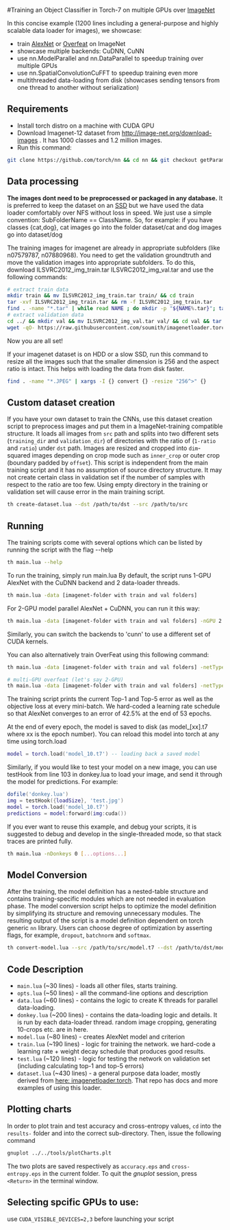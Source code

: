 #Training an Object Classifier in Torch-7 on multiple GPUs over [ImageNet](http://image-net.org/download-images)

In this concise example (1200 lines including a general-purpose and highly scalable data loader for images), we showcase:
- train [AlexNet](http://papers.nips.cc/paper/4824-imagenet-classification-with-deep-convolutional-neural-networks) or [Overfeat](http://arxiv.org/abs/1312.6229) on ImageNet
- showcase multiple backends: CuDNN, CuNN
- use nn.ModelParallel and nn.DataParallel to speedup training over multiple GPUs
- use nn.SpatialConvolutionCuFFT to speedup training even more
- multithreaded data-loading from disk (showcases sending tensors from one thread to another without serialization)

## Requirements

- Install torch distro on a machine with CUDA GPU
- Download Imagenet-12 dataset from http://image-net.org/download-images . It has 1000 classes and 1.2 million images.
- Run this command:

```bash
git clone https://github.com/torch/nn && cd nn && git checkout getParamsByDevice && luarocks make rocks/nn-scm-1.rockspec
```

## Data processing

**The images dont need to be preprocessed or packaged in any database.** It is preferred to keep the dataset on an [SSD](http://en.wikipedia.org/wiki/Solid-state_drive) but we have used the data loader comfortably over NFS without loss in speed.
We just use a simple convention: SubFolderName == ClassName.
So, for example: if you have classes {cat,dog}, cat images go into the folder dataset/cat and dog images go into dataset/dog

The training images for imagenet are already in appropriate subfolders (like n07579787, n07880968).
You need to get the validation groundtruth and move the validation images into appropriate subfolders.
To do this, download ILSVRC2012_img_train.tar ILSVRC2012_img_val.tar and use the following commands:

```bash
# extract train data
mkdir train && mv ILSVRC2012_img_train.tar train/ && cd train
tar -xvf ILSVRC2012_img_train.tar && rm -f ILSVRC2012_img_train.tar
find . -name "*.tar" | while read NAME ; do mkdir -p "${NAME%.tar}"; tar -xvf "${NAME}" -C "${NAME%.tar}"; rm -f "${NAME}"; done
# extract validation data
cd ../ && mkdir val && mv ILSVRC2012_img_val.tar val/ && cd val && tar -xvf ILSVRC2012_img_val.tar
wget -qO- https://raw.githubusercontent.com/soumith/imagenetloader.torch/master/valprep.sh | bash
```

Now you are all set!

If your imagenet dataset is on HDD or a slow SSD, run this command to resize all the images such that the smaller dimension is 256 and the aspect ratio is intact.
This helps with loading the data from disk faster.

```bash
find . -name "*.JPEG" | xargs -I {} convert {} -resize "256^>" {}
```


## Custom dataset creation

If you have your own dataset to train the CNNs, use this dataset creation script to preprocess images and put them in a ImageNet-training compatible structure.
It loads all images from `src` path and splits into two different sets (`training_dir` and `validation_dir`) of directories with the ratio of (`1-ratio` and `ratio`) under `dst` path.
Images are resized and cropped into `dim`-squared images depending on crop mode such as `inner_crop` or outer crop (boundary padded by `offset`).
This script is independent from the main training script and it has no assumption of source directory structure.
It may not create certain class in validation set if the number of samples with respect to the ratio are too few.
Using empty directory in the training or validation set will cause error in the main training script.

```bash
th create-dataset.lua --dst /path/to/dst --src /path/to/src
```


## Running

The training scripts come with several options which can be listed by running the script with the flag --help

```bash
th main.lua --help
```

To run the training, simply run main.lua
By default, the script runs 1-GPU AlexNet with the CuDNN backend and 2 data-loader threads.

```bash
th main.lua -data [imagenet-folder with train and val folders]
```

For 2-GPU model parallel AlexNet + CuDNN, you can run it this way:

```bash
th main.lua -data [imagenet-folder with train and val folders] -nGPU 2 -backend cudnn -netType alexnet
```

Similarly, you can switch the backends to 'cunn' to use a different set of CUDA kernels.

You can also alternatively train OverFeat using this following command:

```bash
th main.lua -data [imagenet-folder with train and val folders] -netType overfeat

# multi-GPU overfeat (let's say 2-GPU)
th main.lua -data [imagenet-folder with train and val folders] -netType overfeat -nGPU 2
```

The training script prints the current Top-1 and Top-5 error as well as the objective loss at every mini-batch.
We hard-coded a learning rate schedule so that AlexNet converges to an error of 42.5% at the end of 53 epochs.

At the end of every epoch, the model is saved to disk (as model_[xx].t7 where xx is the epoch number).
You can reload this model into torch at any time using torch.load

```lua
model = torch.load('model_10.t7') -- loading back a saved model
```

Similarly, if you would like to test your model on a new image, you can use testHook from line 103 in donkey.lua to load your image, and send it through the model for predictions. For example:

```lua
dofile('donkey.lua')
img = testHook({loadSize}, 'test.jpg')
model = torch.load('model_10.t7')
predictions = model:forward(img:cuda())
```

If you ever want to reuse this example, and debug your scripts, it is suggested to debug and develop in the single-threaded mode, so that stack traces are printed fully.

```bash
th main.lua -nDonkeys 0 [...options...]
```


## Model Conversion

After the training, the model definition has a nested-table structure and contains training-specific modules which are not needed in evaluation phase.
The model conversion script helps to optimize the model definition by simplifying its structure and removing unnecessary modules.
The resulting output of the script is a model definition dependent on torch generic `nn` library.
Users can choose degree of optimization by asserting flags, for example, `dropout`, `batchnorm` and `softmax`.

```bash
th convert-model.lua --src /path/to/src/model.t7 --dst /path/to/dst/model.t7
```


## Code Description

- `main.lua` (~30 lines) - loads all other files, starts training.
- `opts.lua` (~50 lines) - all the command-line options and description
- `data.lua` (~60 lines) - contains the logic to create K threads for parallel data-loading.
- `donkey.lua` (~200 lines) - contains the data-loading logic and details. It is run by each data-loader thread. random image cropping, generating 10-crops etc. are in here.
- `model.lua` (~80 lines) - creates AlexNet model and criterion
- `train.lua` (~190 lines) - logic for training the network. we hard-code a learning rate + weight decay schedule that produces good results.
- `test.lua` (~120 lines) - logic for testing the network on validation set (including calculating top-1 and top-5 errors)
- `dataset.lua` (~430 lines) - a general purpose data loader, mostly derived from [here: imagenetloader.torch](https://github.com/soumith/imagenetloader.torch). That repo has docs and more examples of using this loader.


## Plotting charts

In order to plot train and test accuracy and cross-entropy values, `cd` into the `results-` folder and into the correct sub-directory.
Then, issue the following command

```bash
gnuplot ../../tools/plotCharts.plt
```

The two plots are saved respectively as `accuracy.eps` and `cross-entropy.eps` in the current folder.
To quit the *gnuplot* session, press `<Return>` in the terminal window.


## Selecting spcific GPUs to use:
use ```CUDA_VISIBLE_DEVICES=2,3``` before launching your script

